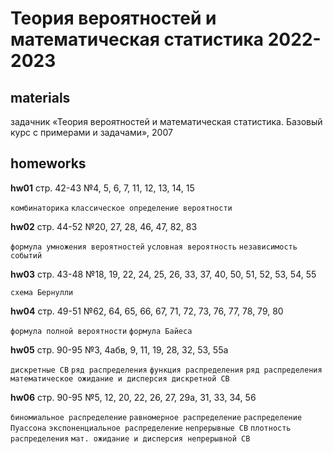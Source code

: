 # Теория вероятностей и математическая статистика 2022-2023
materials
---
задачник «Теория вероятностей и математическая статистика. Базовый курс с примерами и задачами», 2007

homeworks
---
**hw01** стр. 42-43 №4, 5, 6, 7, 11, 12, 13, 14, 15

`комбинаторика` `классическое определение вероятности`

**hw02** стр. 44-52 №20, 27, 28, 46, 47, 82, 83

`формула умножения вероятностей` `условная вероятность` `независимость событий`

**hw03** стр. 43-48 №18, 19, 22, 24, 25, 26, 33, 37, 40, 50, 51, 52, 53, 54, 55

`схема Бернулли`

**hw04** стр. 49-51 №62, 64, 65, 66, 67, 71, 72, 73, 76, 77, 78, 79, 80

`формула полной вероятности` `формула Байеса`

**hw05** стр. 90-95 №3, 4абв, 9, 11, 19, 28, 32, 53, 55а

`дискретные СВ` `ряд распределения` `функция распределения` `ряд распределения` `математическое ожидание и дисперсия дискретной СВ`

**hw06** стр. 90-95 №5, 12, 20, 22, 26, 27, 29а, 31, 33, 34, 56

`биномиальное распределение` `равномерное распределение` `распределение Пуассона` `экспоненциальное распределение` `непрерывные СВ` `плотность распределения` `мат. ожидание и дисперсия непрерывной СВ`
